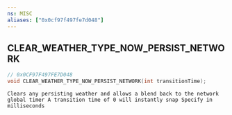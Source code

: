 ```yaml
---
ns: MISC
aliases: ["0x0cf97f497fe7d048"]
---
```

## CLEAR_WEATHER_TYPE_NOW_PERSIST_NETWORK

```c
// 0x0CF97F497FE7D048
void CLEAR_WEATHER_TYPE_NOW_PERSIST_NETWORK(int transitionTime);
```

```
Clears any persisting weather and allows a blend back to the network global timer A transition time of 0 will instantly snap Specify in milliseconds
```
